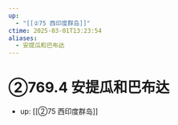```yaml
---
up:
  - "[[②75 西印度群岛]]"
ctime: 2025-03-01T13:23:54
aliases:
  - 安提瓜和巴布达
---
```


# ②769.4 安提瓜和巴布达

- up: [[②75 西印度群岛]]
